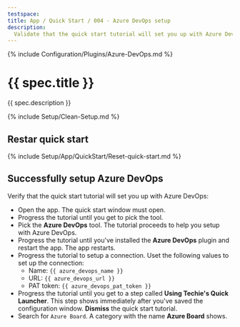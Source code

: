 ```yaml
---
testspace:
title: App / Quick Start / 004 - Azure DevOps setup
description:
  Validate that the quick start tutorial will set you up with Azure DevOps.
---
```


{% include Configuration/Plugins/Azure-DevOps.md %}

# {{ spec.title }}

{{ spec.description }}

{% include Setup/Clean-Setup.md %}

## Restar quick start

{% include Setup/App/QuickStart/Reset-quick-start.md %}

## Successfully setup Azure DevOps

Verify that the quick start tutorial will set you up with Azure DevOps:

- Open the app. The quick start window must open.
- Progress the tutorial until you get to pick the tool.
- Pick the **Azure DevOps** tool. The tutorial proceeds to help you setup with
  Azure DevOps.
- Progress the tutorial until you've installed the **Azure DevOps** plugin and
  restart the app. The app restarts.
- Progress the tutorial to setup a connection. Uset the following values to set
  up the connection:
  - Name: `{{ azure_devops_name }}`
  - URL: `{{ azure_devops_url }}`
  - PAT token: `{{ azure_devops_pat_token }}`
- Progress the tutorial until you get to a step called **Using Techie's Quick
  Launcher**. This step shows immediately after you've saved the configuration
  window. **Dismiss** the quick start tutorial.
- Search for `Azure Board`. A category with the name **Azure Board** shows.
